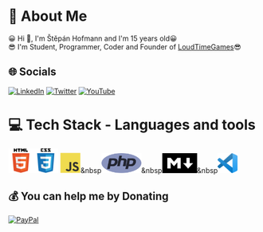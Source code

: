 # 💫 About Me
😀 Hi 👋, I'm Štěpán Hofmann and I'm 15 years old😀<br>😎 I'm Student, Programmer, Coder and Founder of [LoudTimeGames](https://www.gamejolt.com/invite/LoudTimeGames)😎<br>


## 🌐 Socials
[![LinkedIn](https://img.shields.io/badge/LinkedIn-%230077B5.svg?logo=linkedin&logoColor=white)](https://linkedin.com/in/štěpán-hofmann-b3264b22b) [![Twitter](https://img.shields.io/badge/Twitter-%231DA1F2.svg?logo=Twitter&logoColor=white)](https://twitter.com/stepanhofmann26) [![YouTube](https://img.shields.io/badge/YouTube-%23FF0000.svg?logo=YouTube&logoColor=white)](https://youtube.com/@neonek2637) 

# 💻 Tech Stack - Languages and tools
<a href="https://www.w3.org/html/" target="_blank" rel="noreferrer"><img src="https://raw.githubusercontent.com/devicons/devicon/master/icons/html5/html5-original-wordmark.svg" alt="html5" width="50" height="50"/></a><a href="https://www.w3schools.com/css/" target="_blank" rel="noreferrer"><img src="https://raw.githubusercontent.com/devicons/devicon/master/icons/css3/css3-original-wordmark.svg" alt="css3" width="50" height="50"/></a>
<a href="https://developer.mozilla.org/en-US/docs/Web/JavaScript" target="_blank" rel="noreferrer"><img src="https://raw.githubusercontent.com/devicons/devicon/master/icons/javascript/javascript-original.svg" alt="javascript" width="41" height="41"/></a><a target="_blank" rel="noreferrer">&nbsp<img src="https://github.com/neonek26/testgraph2/blob/main/php-logo.png" alt="php" width="80" height="40"/></a>&nbsp<a target="_blank" rel="noreferrer"><img src="https://github.com/neonek26/testgraph2/blob/main/markdown_inte-1024x630.png" alt="markdown" width="70" height="40"/></a>&nbsp<a target="_blank" rel="noreferrer"><img src="https://github.com/neonek26/testgraph2/blob/main/Visual_Studio_Code_1.35_icon.svg.png" alt="vscode" width="40" height="40"/></a>


  ## 💰 You can help me by Donating
  [![PayPal](https://img.shields.io/badge/PayPal-00457C?style=for-the-badge&logo=paypal&logoColor=white)](https://paypal.me/stepanhofmann) 

